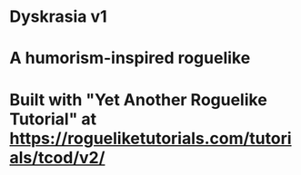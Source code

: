 # Dyskrasia v1
# A humorism-inspired roguelike

# Built with "Yet Another Roguelike Tutorial" at https://rogueliketutorials.com/tutorials/tcod/v2/
